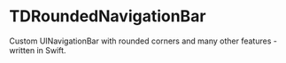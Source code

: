 # TDRoundedNavigationBar
Custom UINavigationBar with rounded corners and many other features - written in Swift.
